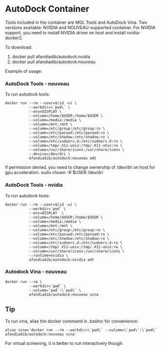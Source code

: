 # AutoDock Container

Tools included in the container are MGL Tools and AutoDock Vina. Two versions available: NVIDIA and NOUVEAU-supported container. For NVIDIA support, you need to install NVIDIA driver on host and install nvidia-docker2.

To download:
  1. docker pull afandiadib/autodock:nvidia
  2. docker pull afandiadib/autodock:nouveau

Example of usage:

### AutoDock Tools - nouveau

To run autodock tools:
```
docker run --rm --user=$(id -u) \
           --workdir=\`pwd\` \
           --env=DISPLAY \                    
           --volume=/home/$USER:/home/$USER \
           --volume=/media:/media \
           --volume=/mnt:/mnt \
           --volume=/etc/group:/etc/group:ro \
           --volume=/etc/passwd:/etc/passwd:ro \
           --volume=/etc/shadow:/etc/shadow:ro \
           --volume=/etc/sudoers.d:/etc/sudoers.d:ro \
           --volume=/tmp/.X11-unix:/tmp/.X11-unix:rw \
           --volume=/usr/share/icons:/usr/share/icons \
           --device=/dev/dri \
           afandiadib/autodock:nouveau adt
```
If permission denied, you need to change ownership of /dev/dri on host for gpu acceleration.
sudo chown -R $USER /dev/dri

### AutoDock Tools - nvidia

To run autodock tools:
```
docker run --rm --user=$(id -u) \
           --workdir=`pwd` \
           --env=DISPLAY  \
           --volume=/home/$USER:/home/$USER \
           --volume=/media:/media \
           --volume=/mnt:/mnt \
           --volume=/etc/group:/etc/group:ro \
           --volume=/etc/passwd:/etc/passwd:ro \
           --volume=/etc/shadow:/etc/shadow:ro \
           --volume=/etc/sudoers.d:/etc/sudoers.d:ro \
           --volume=/tmp/.X11-unix:/tmp/.X11-unix:rw \
           --volume=/usr/share/icons:/usr/share/icons \
           --runtime=nvidia \
           afandiadib/autodock:nvidia adt
```

### Autodock Vina - nouveau
```
docker run --rm \
           --workdir=`pwd` \
           --volume=`pwd`:\`pwd\` \
           afandiadib/autodock:nouveau vina
```
## Tip

To run vina, alias the docker command in .bashrc for convenience:
```
alias vina='docker run --rm --workdir=\`pwd\` --volume=\`pwd\`:\`pwd\` afandiadib/autodock:nouveau vina'
```
For virtual screening, it is better to run interactively though.
